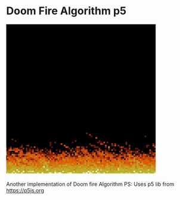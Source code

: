 # Doom Fire Algorithm p5
![Alt text](https://github.com/jowtro/doom_fire_algorithm_p5/blob/master/fire.jpg "Fire Algorithm")
<br><br>Another implementation of Doom fire Algorithm
PS: Uses p5 lib from https://p5js.org
